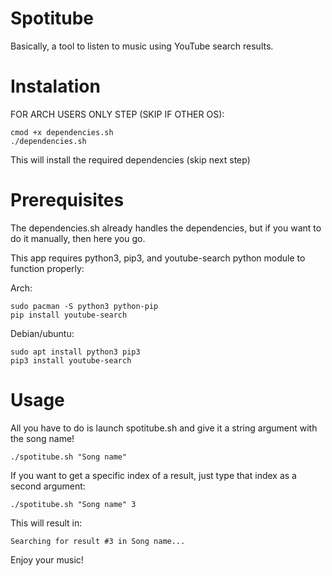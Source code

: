 # Spotitube

Basically, a tool to listen to music using YouTube search results.
# Instalation
FOR ARCH USERS ONLY STEP (SKIP IF OTHER OS):
```shell
cmod +x dependencies.sh
./dependencies.sh
```
This will install the required dependencies (skip next step)

# Prerequisites

The dependencies.sh already handles the dependencies, but if you want to do it manually, then here you go.


This app requires python3, pip3, and youtube-search python module to function properly:

Arch:
```shell
sudo pacman -S python3 python-pip
pip install youtube-search
```
Debian/ubuntu:
```shell
sudo apt install python3 pip3
pip3 install youtube-search
```

# Usage

All you have to do is launch spotitube.sh and give it a string argument with the song name!

```shell
./spotitube.sh "Song name"
```

If you want to get a specific index of a result, just type that index as a second argument:

```shell
./spotitube.sh "Song name" 3
```
This will result in:
```
Searching for result #3 in Song name...
```

Enjoy your music!